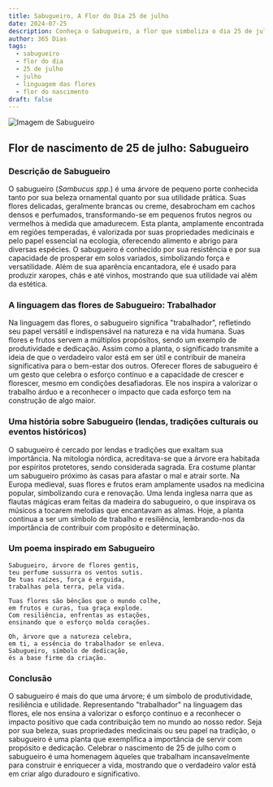 ```yaml
---
title: Sabugueiro, A Flor do Dia 25 de julho
date: 2024-07-25
description: Conheça o Sabugueiro, a flor que simboliza o dia 25 de julho e seu significado 'Trabalhador'. Explore a beleza e o simbolismo desta flor encantadora.
author: 365 Dias
tags:
  - sabugueiro
  - flor do dia
  - 25 de julho
  - julho
  - linguagem das flores
  - flor do nascimento
draft: false
---
```


![Imagem de Sabugueiro](https://cdn.pixabay.com/photo/2017/06/20/07/56/elder-2422131_640.jpg#center)


## Flor de nascimento de 25 de julho: Sabugueiro

### Descrição de Sabugueiro

O sabugueiro (_Sambucus spp._) é uma árvore de pequeno porte conhecida tanto por sua beleza ornamental quanto por sua utilidade prática. Suas flores delicadas, geralmente brancas ou creme, desabrocham em cachos densos e perfumados, transformando-se em pequenos frutos negros ou vermelhos à medida que amadurecem. Esta planta, amplamente encontrada em regiões temperadas, é valorizada por suas propriedades medicinais e pelo papel essencial na ecologia, oferecendo alimento e abrigo para diversas espécies. O sabugueiro é conhecido por sua resistência e por sua capacidade de prosperar em solos variados, simbolizando força e versatilidade. Além de sua aparência encantadora, ele é usado para produzir xaropes, chás e até vinhos, mostrando que sua utilidade vai além da estética.

### A linguagem das flores de Sabugueiro: Trabalhador

Na linguagem das flores, o sabugueiro significa "trabalhador", refletindo seu papel versátil e indispensável na natureza e na vida humana. Suas flores e frutos servem a múltiplos propósitos, sendo um exemplo de produtividade e dedicação. Assim como a planta, o significado transmite a ideia de que o verdadeiro valor está em ser útil e contribuir de maneira significativa para o bem-estar dos outros. Oferecer flores de sabugueiro é um gesto que celebra o esforço contínuo e a capacidade de crescer e florescer, mesmo em condições desafiadoras. Ele nos inspira a valorizar o trabalho árduo e a reconhecer o impacto que cada esforço tem na construção de algo maior.

### Uma história sobre Sabugueiro (lendas, tradições culturais ou eventos históricos)

O sabugueiro é cercado por lendas e tradições que exaltam sua importância. Na mitologia nórdica, acreditava-se que a árvore era habitada por espíritos protetores, sendo considerada sagrada. Era costume plantar um sabugueiro próximo às casas para afastar o mal e atrair sorte. Na Europa medieval, suas flores e frutos eram amplamente usados na medicina popular, simbolizando cura e renovação. Uma lenda inglesa narra que as flautas mágicas eram feitas da madeira do sabugueiro, o que inspirava os músicos a tocarem melodias que encantavam as almas. Hoje, a planta continua a ser um símbolo de trabalho e resiliência, lembrando-nos da importância de contribuir com propósito e determinação.

### Um poema inspirado em Sabugueiro

```
Sabugueiro, árvore de flores gentis,  
teu perfume sussurra os ventos sutis.  
De tuas raízes, força é erguida,  
trabalhas pela terra, pela vida.  

Tuas flores são bênçãos que o mundo colhe,  
em frutos e curas, tua graça explode.  
Com resiliência, enfrentas as estações,  
ensinando que o esforço molda corações.  

Oh, árvore que a natureza celebra,  
em ti, a essência do trabalhador se enleva.  
Sabugueiro, símbolo de dedicação,  
és a base firme da criação.  
```

### Conclusão

O sabugueiro é mais do que uma árvore; é um símbolo de produtividade, resiliência e utilidade. Representando "trabalhador" na linguagem das flores, ele nos ensina a valorizar o esforço contínuo e a reconhecer o impacto positivo que cada contribuição tem no mundo ao nosso redor. Seja por sua beleza, suas propriedades medicinais ou seu papel na tradição, o sabugueiro é uma planta que exemplifica a importância de servir com propósito e dedicação. Celebrar o nascimento de 25 de julho com o sabugueiro é uma homenagem àqueles que trabalham incansavelmente para construir e enriquecer a vida, mostrando que o verdadeiro valor está em criar algo duradouro e significativo.